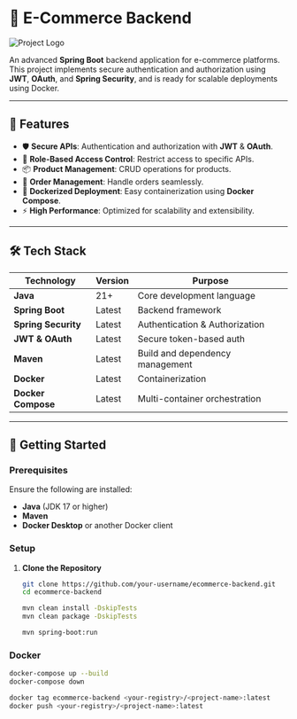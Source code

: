# 🌟 E-Commerce Backend  

![Project Logo](https://via.placeholder.com/728x90.png?text=E-Commerce+Backend)  

An advanced **Spring Boot** backend application for e-commerce platforms. This project implements secure authentication and authorization using **JWT**, **OAuth**, and **Spring Security**, and is ready for scalable deployments using Docker.  

---

## 🚀 Features  

- 🛡️ **Secure APIs**: Authentication and authorization with **JWT** & **OAuth**.  
- 👥 **Role-Based Access Control**: Restrict access to specific APIs.  
- 📦 **Product Management**: CRUD operations for products.  
- 📜 **Order Management**: Handle orders seamlessly.  
- 🐳 **Dockerized Deployment**: Easy containerization using **Docker Compose**.  
- ⚡ **High Performance**: Optimized for scalability and extensibility.  

---

## 🛠️ Tech Stack  

| **Technology**     | **Version**   | **Purpose**                     |  
|---------------------|---------------|----------------------------------|  
| **Java**           | 21+           | Core development language       |  
| **Spring Boot**    | Latest        | Backend framework               |  
| **Spring Security**| Latest        | Authentication & Authorization  |  
| **JWT & OAuth**    | Latest        | Secure token-based auth         |  
| **Maven**          | Latest        | Build and dependency management |  
| **Docker**         | Latest        | Containerization                |  
| **Docker Compose** | Latest        | Multi-container orchestration   |  

---

## 📖 Getting Started  

### Prerequisites  

Ensure the following are installed:  
- **Java** (JDK 17 or higher)  
- **Maven**  
- **Docker Desktop** or another Docker client  

### Setup  

1. **Clone the Repository**  
   ```bash
   git clone https://github.com/your-username/ecommerce-backend.git
   cd ecommerce-backend
   ```

   ```bash
   mvn clean install -DskipTests
   mvn clean package -DskipTests
   ```

   ```bash
   mvn spring-boot:run
   ```

### Docker

   ```bash
   docker-compose up --build
   docker-compose down
   
   docker tag ecommerce-backend <your-registry>/<project-name>:latest
   docker push <your-registry>/<project-name>:latest
   ```


